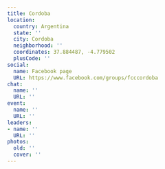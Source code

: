 ```yaml
---
title: Cordoba
location:
  country: Argentina
  state: ''
  city: Cordoba
  neighborhood: ''
  coordinates: 37.884487, -4.779502
  plusCode: ''
social:
  name: Facebook page
  URL: https://www.facebook.com/groups/fcccordoba
chat:
  name: ''
  URL: ''
event:
  name: ''
  URL: ''
leaders:
- name: ''
  URL: ''
photos:
  old: ''
  cover: ''
---
```

